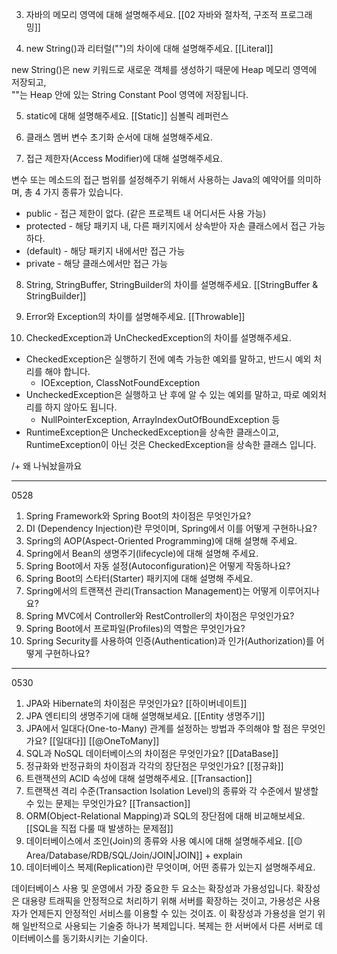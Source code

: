 
3. 자바의 메모리 영역에 대해 설명해주세요.
[[02 자바와 절차적, 구조적 프로그래밍]]

4. new String()과 리터럴("")의 차이에 대해 설명해주세요.
[[Literal]]

new String()은 new 키워드로 새로운 객체를 생성하기 때문에 Heap 메모리 영역에 저장되고,  
""는 Heap 안에 있는 String Constant Pool 영역에 저장됩니다.


5. static에 대해 설명해주세요.
[[Static]]
심볼릭 레퍼런스

6. 클래스 멤버 변수 초기화 순서에 대해 설명해주세요.

7. 접근 제한자(Access Modifier)에 대해 설명해주세요.

변수 또는 메소드의 접근 범위를 설정해주기 위해서 사용하는 Java의 예약어를 의미하며, 총 4 가지 종류가 있습니다.

- public - 접근 제한이 없다. (같은 프로젝트 내 어디서든 사용 가능)
- protected - 해당 패키지 내, 다른 패키지에서 상속받아 자손 클래스에서 접근 가능하다.
- (default) - 해당 패키지 내에서만 접근 가능
- private - 해당 클래스에서만 접근 가능

8. String, StringBuffer, StringBuilder의 차이를 설명해주세요.
[[StringBuffer & StringBuilder]]

9. Error와 Exception의 차이를 설명해주세요.
[[Throwable]]

10. CheckedException과 UnCheckedException의 차이를 설명해주세요.

- CheckedException은 실행하기 전에 예측 가능한 예외를 말하고, 반드시 예외 처리를 해야 합니다.
    - IOException, ClassNotFoundException
- UncheckedException은 실행하고 난 후에 알 수 있는 예외를 말하고, 따로 예외처리를 하지 않아도 됩니다.
    - NullPointerException, ArrayIndexOutOfBoundException 등
- RuntimeException은 UncheckedException을 상속한 클래스이고,  
    RuntimeException이 아닌 것은 CheckedException을 상속한 클래스 입니다.

/+ 왜 나눠놨을까요



---
0528
1. Spring Framework와 Spring Boot의 차이점은 무엇인가요?
2. DI (Dependency Injection)란 무엇이며, Spring에서 이를 어떻게 구현하나요?
3. Spring의 AOP(Aspect-Oriented Programming)에 대해 설명해 주세요.
4. Spring에서 Bean의 생명주기(lifecycle)에 대해 설명해 주세요.
5. Spring Boot에서 자동 설정(Autoconfiguration)은 어떻게 작동하나요?
6. Spring Boot의 스타터(Starter) 패키지에 대해 설명해 주세요.
7. Spring에서의 트랜잭션 관리(Transaction Management)는 어떻게 이루어지나요?
8. Spring MVC에서 Controller와 RestController의 차이점은 무엇인가요?
9. Spring Boot에서 프로파일(Profiles)의 역할은 무엇인가요?
10. Spring Security를 사용하여 인증(Authentication)과 인가(Authorization)를 어떻게 구현하나요?

---
0530

1. JPA와 Hibernate의 차이점은 무엇인가요?
	[[하이버네이트]]
2. JPA 엔티티의 생명주기에 대해 설명해보세요.
	[[Entity 생명주기]]
3. JPA에서 일대다(One-to-Many) 관계를 설정하는 방법과 주의해야 할 점은 무엇인가요?
	[[일대다]] [[@OneToMany]]
4. SQL과 NoSQL 데이터베이스의 차이점은 무엇인가요?
	[[DataBase]]
5. 정규화와 반정규화의 차이점과 각각의 장단점은 무엇인가요?
	[[정규화]]
6. 트랜잭션의 ACID 속성에 대해 설명해주세요.
	[[Transaction]]
7. 트랜잭션 격리 수준(Transaction Isolation Level)의 종류와 각 수준에서 발생할 수 있는 문제는 무엇인가요?
	[[Transaction]]
8. ORM(Object-Relational Mapping)과 SQL의 장단점에 대해 비교해보세요.
	[[SQL을 직접 다룰 때 발생하는 문제점]]
9. 데이터베이스에서 조인(Join)의 종류와 사용 예시에 대해 설명해주세요.
	[[🟡 Area/Database/RDB/SQL/Join/JOIN|JOIN]] + explain
10. 데이터베이스 복제(Replication)란 무엇이며, 어떤 종류가 있는지 설명해주세요.

데이터베이스 사용 및 운영에서 가장 중요한 두 요소는 확장성과 가용성입니다. 확장성은 대용량 트래픽을 안정적으로 처리하기 위해 서버를 확장하는 것이고, 가용성은 사용자가 언제든지 안정적인 서비스를 이용할 수 있는 것이죠. 이 확장성과 가용성을 얻기 위해 일반적으로 사용되는 기술중 하나가 복제입니다.
복제는 한 서버에서 다른 서버로 데이터베이스를 동기화시키는 기술이다.